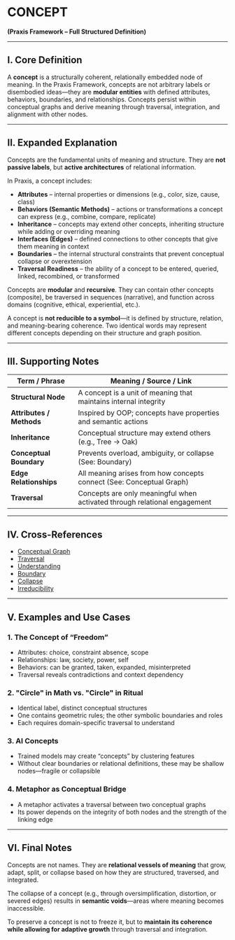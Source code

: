 # CONCEPT  
**(Praxis Framework – Full Structured Definition)**

---

## I. Core Definition

A **concept** is a structurally coherent, relationally embedded node of meaning. In the Praxis Framework, concepts are not arbitrary labels or disembodied ideas—they are **modular entities** with defined attributes, behaviors, boundaries, and relationships. Concepts persist within conceptual graphs and derive meaning through traversal, integration, and alignment with other nodes.

---

## II. Expanded Explanation

Concepts are the fundamental units of meaning and structure. They are **not passive labels**, but **active architectures** of relational information.

In Praxis, a concept includes:

- **Attributes** – internal properties or dimensions (e.g., color, size, cause, class)  
- **Behaviors (Semantic Methods)** – actions or transformations a concept can express (e.g., combine, compare, replicate)  
- **Inheritance** – concepts may extend other concepts, inheriting structure while adding or overriding meaning  
- **Interfaces (Edges)** – defined connections to other concepts that give them meaning in context  
- **Boundaries** – the internal structural constraints that prevent conceptual collapse or overextension  
- **Traversal Readiness** – the ability of a concept to be entered, queried, linked, recombined, or transformed  

Concepts are **modular** and **recursive**. They can contain other concepts (composite), be traversed in sequences (narrative), and function across domains (cognitive, ethical, experiential, etc.).

A concept is **not reducible to a symbol**—it is defined by structure, relation, and meaning-bearing coherence. Two identical words may represent different concepts depending on their structure and graph position.

---

## III. Supporting Notes

| Term / Phrase                   | Meaning / Source / Link |
|--------------------------------|--------------------------|
| **Structural Node**             | A concept is a unit of meaning that maintains internal integrity |
| **Attributes / Methods**        | Inspired by OOP; concepts have properties and semantic actions |
| **Inheritance**                 | Conceptual structure may extend others (e.g., Tree → Oak) |
| **Conceptual Boundary**         | Prevents overload, ambiguity, or collapse (See: Boundary) |
| **Edge Relationships**          | All meaning arises from how concepts connect (See: Conceptual Graph) |
| **Traversal**                   | Concepts are only meaningful when activated through relational engagement |

---

## IV. Cross-References

- [Conceptual Graph](../Definitions/conceptual_graph)
- [Traversal](../Definitions/traversal)
- [Understanding](../Definitions/understanding)
- [Boundary](../Definitions/boundary)
- [Collapse](../Definitions/collapse)
- [Irreducibility](../Definitions/irreducibility)

---

## V. Examples and Use Cases

### 1. **The Concept of “Freedom”**
- Attributes: choice, constraint absence, scope  
- Relationships: law, society, power, self  
- Behaviors: can be granted, taken, expanded, misinterpreted  
- Traversal reveals contradictions and context dependency

### 2. **"Circle" in Math vs. "Circle" in Ritual**
- Identical label, distinct conceptual structures  
- One contains geometric rules; the other symbolic boundaries and roles  
- Each requires domain-specific traversal to understand

### 3. **AI Concepts**
- Trained models may create “concepts” by clustering features  
- Without clear boundaries or relational definitions, these may be shallow nodes—fragile or collapsible

### 4. **Metaphor as Conceptual Bridge**
- A metaphor activates a traversal between two conceptual graphs  
- Its power depends on the integrity of both nodes and the strength of the linking edge

---

## VI. Final Notes

Concepts are not names. They are **relational vessels of meaning** that grow, adapt, split, or collapse based on how they are structured, traversed, and integrated.

The collapse of a concept (e.g., through oversimplification, distortion, or severed edges) results in **semantic voids**—areas where meaning becomes inaccessible.

To preserve a concept is not to freeze it, but to **maintain its coherence while allowing for adaptive growth** through traversal and integration.

